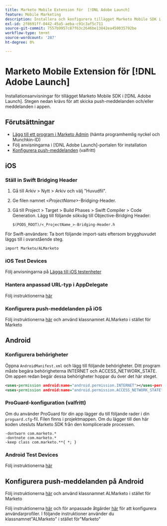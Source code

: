 ```yaml
---
title: Marketo Mobile Extension för  [!DNL Adobe Launch]
feature: Mobile Marketing
description: Installera och konfigurera tillägget Marketo Mobile SDK i Adobe Launch för iOS och Android, inklusive inställningar för push-meddelanden och meddelanden i appen.
exl-id: 2f8691ff-0442-45a5-aeba-c91c3af5c711
source-git-commit: 7557b9957c87f63c2646be13842ea450035792be
workflow-type: tm+mt
source-wordcount: '287'
ht-degree: 0%

---
```


# Marketo Mobile Extension för [!DNL Adobe Launch]

Installationsanvisningar för tillägget Marketo Mobile SDK i [!DNL Adobe Launch]. Stegen nedan krävs för att skicka push-meddelanden och/eller meddelanden i appen.

## Förutsättningar

- [Lägg till ett program i Marketo Admin](https://experienceleague.adobe.com/en/docs/marketo/using/product-docs/mobile-marketing/admin/add-a-mobile-app) (hämta programhemlig nyckel och Munchkin-ID)
- Följ anvisningarna i [!DNL Adobe Launch]-portalen för installation
- [Konfigurera push-meddelanden](push-notifications.md) (valfritt)

## iOS

### Ställ in Swift Bridging Header

1. Gå till Arkiv > Nytt > Arkiv och välj &quot;Huvudfil&quot;.
1. Ge filen namnet &lt;_ProjectName_>-Bridging-Header.
1. Gå till Project > Target > Build Phases > Swift Compiler > Code Generation. Lägg till följande sökväg till Objective-Bridging Header:

   `$(PODS_ROOT)/<_ProjectName_>-Bridging-Header.h`

För Swift-användare: Ta bort följande import-sats eftersom brygghuvudet läggs till i ovanstående steg.

`import Marketo/ALMarketo`

### iOS Test Devices

Följ anvisningarna på [Lägga till iOS testenheter](installation.md#ios_test_devices)

### Hantera anpassad URL-typ i AppDelegate

Följ instruktionerna [här](installation.md#ios_test_devices)

### Konfigurera push-meddelanden på iOS

Följ instruktionerna [här](push-notifications.md) och använd klassnamnet ALMarketo i stället för Marketo

## Android

### Konfigurera behörigheter

Öppna `AndroidManifest.xml` och lägg till följande behörigheter. Ditt program måste begära behörigheterna INTERNET och ACCESS_NETWORK_STATE. Om appen redan begär dessa behörigheter hoppar du över det här steget.

```xml
<uses‐permission android:name="android.permission.INTERNET"></uses‐permission>
<uses‐permission android:name="android.permission.ACCESS_NETWORK_STATE"></uses‐permission>
```

### ProGuard-konfiguration (valfritt)

Om du använder ProGuard för din app lägger du till följande rader i din `proguard.cfg`-fil. Filen finns i projektmappen. Om du lägger till den här koden utesluts Marketo SDK från den komplicerade processen.

```
-dontwarn com.marketo.*
-dontnote com.marketo.*
-keep class com.marketo.**{ *; }
```

### Android Test Devices

Följ instruktionerna [här](installation.md#android_test_devices)

## Konfigurera push-meddelanden på Android

Följ instruktionerna [här](installation.md#android_firebase_cloud_messaging_support) och använd klassnamnet ALMarketo i stället för Marketo

Följ instruktionerna [här](user-profiles.md) och för anpassade åtgärder [här](custom-actions.md#android_custom_action) för att konfigurera användarprofiler. I följande instruktioner använder du klassnamnet&quot;ALMarketo&quot; i stället för&quot;Marketo&quot;
